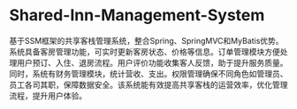 # Shared-Inn-Management-System
基于SSM框架的共享客栈管理系统，整合Spring、SpringMVC和MyBatis优势。系统具备客房管理功能，可实时更新客房状态、价格等信息。订单管理模块方便处理用户预订、入住、退房流程。用户评价功能收集客人反馈，助于提升服务质量。同时，系统有财务管理模块，统计营收、支出。权限管理确保不同角色如管理员、员工各司其职，保障数据安全。该系统能有效提高共享客栈的运营效率，优化管理流程，提升用户体验。
